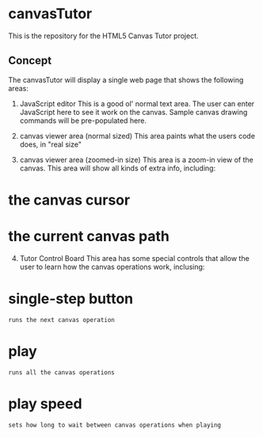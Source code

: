 canvasTutor
===

This is the repository for the HTML5 Canvas Tutor project.

Concept
---

The canvasTutor will display a single web page that shows the following areas:

1. JavaScript editor
  This is a good ol' normal text area.
  The user can enter JavaScript here to see it work on the canvas.
  Sample canvas drawing commands will be pre-populated here.

2. canvas viewer area (normal sized)
  This area paints what the users code does, in "real size"

3. canvas viewer area (zoomed-in size)
  This area is a zoom-in view of the canvas.
  This area will show all kinds of extra info, including:
  
  # the canvas cursor
  
  # the current canvas path
  
  
  
4. Tutor Control Board
  This area has some special controls that allow the user to learn how the canvas
  operations work, inclusing:
  
  # single-step button
    runs the next canvas operation
    
  # play
    runs all the canvas operations
    
  # play speed
    sets how long to wait between canvas operations when playing
    
    